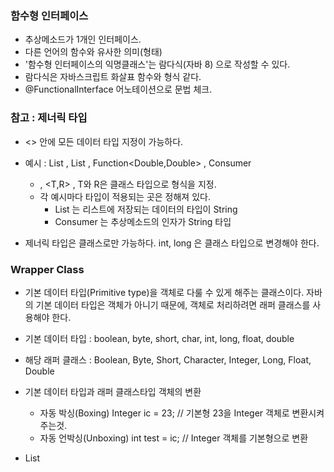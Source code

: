 ### 함수형 인터페이스

- 추상메소드가 1개인 인터페이스.
- 다른 언어의 함수와 유사한 의미(형태)
- '함수형 인터페이스의 익명클래스'는 람다식(자바 8) 으로 작성할 수 있다.
- 람다식은 자바스크립트 화살표 함수와 형식 같다.
- @FunctionalInterface 어노테이션으로 문법 체크.


### 참고 : 제너릭 타입

- <> 안에 모든 데이터 타입 지정이 가능하다.

- 예시 : List<String> , List<Member> , Function<Double,Double> , Consumer<String>
    + <T> , <T,R> , T와 R은 클래스 타입으로 형식을 지정.
    + 각 예시마다 타입이 적용되는 곳은 정해져 있다.
      - List<String> 는 리스트에 저장되는 데이터의 타입이 String
      - Consumer<String> 는 추상메소드의 인자가 String 타입
- 제너릭 타입은 클래스로만 가능하다. int, long 은 클래스 타입으로 변경해야 한다.

### Wrapper Class

- 기본 데이터 타입(Primitive type)을 객체로 다룰 수 있게 해주는 클래스이다.
자바의 기본 데이터 타입은 객체가 아니기 때문에, 객체로 처리하려면 래퍼 클래스를
사용해야 한다.

- 기본 데이터 타입 : boolean, byte, short, char, int, long, float, double

- 해당 래퍼 클래스 : Boolean, Byte, Short, Character, Integer, Long, Float, Double

- 기본 데이터 타입과 래퍼 클래스타입 객체의 변환

    + 자동 박싱(Boxing)
      Integer ic = 23;  // 기본형 23을 Integer 객체로 변환시켜주는것.
    + 자동 언박싱(Unboxing)
      int test = ic;    // Integer 객체를 기본형으로 변환

- List<Integer>
      